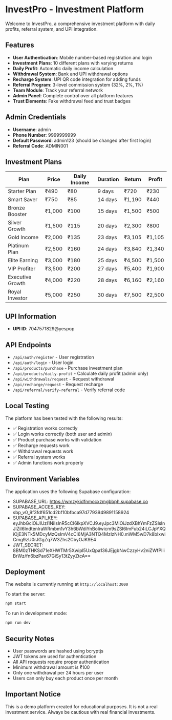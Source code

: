 # InvestPro - Investment Platform

Welcome to InvestPro, a comprehensive investment platform with daily profits, referral system, and UPI integration.

## Features

- **User Authentication**: Mobile number-based registration and login
- **Investment Plans**: 10 different plans with varying returns
- **Daily Profit**: Automatic daily income calculation
- **Withdrawal System**: Bank and UPI withdrawal options
- **Recharge System**: UPI QR code integration for adding funds
- **Referral Program**: 3-level commission system (32%, 2%, 1%)
- **Team Module**: Track your referral network
- **Admin Panel**: Complete control over all platform features
- **Trust Elements**: Fake withdrawal feed and trust badges

## Admin Credentials

- **Username**: admin
- **Phone Number**: 9999999999
- **Default Password**: admin123 (should be changed after first login)
- **Referral Code**: ADMIN001

## Investment Plans

| Plan | Price | Daily Income | Duration | Return | Profit |
|------|-------|--------------|----------|--------|--------|
| Starter Plan | ₹490 | ₹80 | 9 days | ₹720 | ₹230 |
| Smart Saver | ₹750 | ₹85 | 14 days | ₹1,190 | ₹440 |
| Bronze Booster | ₹1,000 | ₹100 | 15 days | ₹1,500 | ₹500 |
| Silver Growth | ₹1,500 | ₹115 | 20 days | ₹2,300 | ₹800 |
| Gold Income | ₹2,000 | ₹135 | 23 days | ₹3,105 | ₹1,105 |
| Platinum Plan | ₹2,500 | ₹160 | 24 days | ₹3,840 | ₹1,340 |
| Elite Earning | ₹3,000 | ₹180 | 25 days | ₹4,500 | ₹1,500 |
| VIP Profiter | ₹3,500 | ₹200 | 27 days | ₹5,400 | ₹1,900 |
| Executive Growth | ₹4,000 | ₹220 | 28 days | ₹6,160 | ₹2,160 |
| Royal Investor | ₹5,000 | ₹250 | 30 days | ₹7,500 | ₹2,500 |

## UPI Information

- **UPI ID**: 7047571829@yespop

## API Endpoints

- `/api/auth/register` - User registration
- `/api/auth/login` - User login
- `/api/products/purchase` - Purchase investment plan
- `/api/products/daily-profit` - Calculate daily profit (admin only)
- `/api/withdrawals/request` - Request withdrawal
- `/api/recharge/request` - Request recharge
- `/api/referral/verify-referral` - Verify referral code

## Local Testing

The platform has been tested with the following results:
- ✅ Registration works correctly
- ✅ Login works correctly (both user and admin)
- ✅ Product purchase works with validation
- ✅ Recharge requests work
- ✅ Withdrawal requests work
- ✅ Referral system works
- ✅ Admin functions work properly

## Environment Variables

The application uses the following Supabase configuration:

- SUPABASE_URL: https://wmzykidfnmocxzmgbbph.supabase.co
- SUPABASE_ACCES_KEY: sbp_v0_9f3fdf651cd2bf10bfbca97d7793949891158924
- SUPABASE_API_KEY: eyJhbGciOiJIUzI1NiIsInR5cCI6IkpXVCJ9.eyJpc3MiOiJzdXBhYmFzZSIsInJlZiI6IndtenlraWRmbm1vY3h6bWdiYnBoIiwicm9sZSI6ImFub24iLCJpYXQiOjE3NTk5MDcyMzQsImV4cCI6MjA3NTQ4MzIzNH0.mWM5wD7k8bIxwiCmg9zU0rJGgZq7W3Zhs2CbyOJK9E4
- JWT_SECRET: 8BM0zTHKSd71eXHWTMr5Xwipl5UxQpa136JEjgbNwCzzyHv2niZWfPIiiBrWz/fn6bzPax67GiSy13tZyyZtcA==

## Deployment

The website is currently running at `http://localhost:3000`

To start the server:
```bash
npm start
```

To run in development mode:
```bash
npm run dev
```

## Security Notes

- User passwords are hashed using bcryptjs
- JWT tokens are used for authentication
- All API requests require proper authentication
- Minimum withdrawal amount is ₹100
- Only one withdrawal per 24 hours per user
- Users can only buy each product once per month

## Important Notice

This is a demo platform created for educational purposes. It is not a real investment service. Always be cautious with real financial investments.